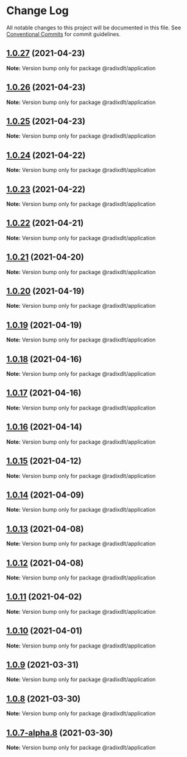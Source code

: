 # Change Log

All notable changes to this project will be documented in this file.
See [Conventional Commits](https://conventionalcommits.org) for commit guidelines.

## [1.0.27](https://github.com/radixdlt/radixdlt-javascript/compare/@radixdlt/application@1.0.26...@radixdlt/application@1.0.27) (2021-04-23)

**Note:** Version bump only for package @radixdlt/application





## [1.0.26](https://github.com/radixdlt/radixdlt-javascript/compare/@radixdlt/application@1.0.25...@radixdlt/application@1.0.26) (2021-04-23)

**Note:** Version bump only for package @radixdlt/application





## [1.0.25](https://github.com/radixdlt/radixdlt-javascript/compare/@radixdlt/application@1.0.24...@radixdlt/application@1.0.25) (2021-04-23)

**Note:** Version bump only for package @radixdlt/application





## [1.0.24](https://github.com/radixdlt/radixdlt-javascript/compare/@radixdlt/application@1.0.23...@radixdlt/application@1.0.24) (2021-04-22)

**Note:** Version bump only for package @radixdlt/application





## [1.0.23](https://github.com/radixdlt/radixdlt-javascript/compare/@radixdlt/application@1.0.22...@radixdlt/application@1.0.23) (2021-04-22)

**Note:** Version bump only for package @radixdlt/application





## [1.0.22](https://github.com/radixdlt/radixdlt-javascript/compare/@radixdlt/application@1.0.21...@radixdlt/application@1.0.22) (2021-04-21)

**Note:** Version bump only for package @radixdlt/application





## [1.0.21](https://github.com/radixdlt/radixdlt-javascript/compare/@radixdlt/application@1.0.20...@radixdlt/application@1.0.21) (2021-04-20)

**Note:** Version bump only for package @radixdlt/application





## [1.0.20](https://github.com/radixdlt/radixdlt-javascript/compare/@radixdlt/application@1.0.19...@radixdlt/application@1.0.20) (2021-04-19)

**Note:** Version bump only for package @radixdlt/application





## [1.0.19](https://github.com/radixdlt/radixdlt-javascript/compare/@radixdlt/application@1.0.18...@radixdlt/application@1.0.19) (2021-04-19)

**Note:** Version bump only for package @radixdlt/application





## [1.0.18](https://github.com/radixdlt/radixdlt-javascript/compare/@radixdlt/application@1.0.17...@radixdlt/application@1.0.18) (2021-04-16)

**Note:** Version bump only for package @radixdlt/application





## [1.0.17](https://github.com/radixdlt/radixdlt-javascript/compare/@radixdlt/application@1.0.16...@radixdlt/application@1.0.17) (2021-04-16)

**Note:** Version bump only for package @radixdlt/application





## [1.0.16](https://github.com/radixdlt/radixdlt-javascript/compare/@radixdlt/application@1.0.15...@radixdlt/application@1.0.16) (2021-04-14)

**Note:** Version bump only for package @radixdlt/application





## [1.0.15](https://github.com/radixdlt/radixdlt-javascript/compare/@radixdlt/application@1.0.14...@radixdlt/application@1.0.15) (2021-04-12)

**Note:** Version bump only for package @radixdlt/application





## [1.0.14](https://github.com/radixdlt/radixdlt-javascript/compare/@radixdlt/application@1.0.13...@radixdlt/application@1.0.14) (2021-04-09)

**Note:** Version bump only for package @radixdlt/application





## [1.0.13](https://github.com/radixdlt/radixdlt-javascript/compare/@radixdlt/application@1.0.12...@radixdlt/application@1.0.13) (2021-04-08)

**Note:** Version bump only for package @radixdlt/application





## [1.0.12](https://github.com/radixdlt/radixdlt-javascript/compare/@radixdlt/application@1.0.11...@radixdlt/application@1.0.12) (2021-04-08)

**Note:** Version bump only for package @radixdlt/application





## [1.0.11](https://github.com/radixdlt/radixdlt-javascript/compare/@radixdlt/application@1.0.10...@radixdlt/application@1.0.11) (2021-04-02)

**Note:** Version bump only for package @radixdlt/application





## [1.0.10](https://github.com/radixdlt/radixdlt-javascript/compare/@radixdlt/application@1.0.9...@radixdlt/application@1.0.10) (2021-04-01)

**Note:** Version bump only for package @radixdlt/application





## [1.0.9](https://github.com/radixdlt/radixdlt-javascript/compare/@radixdlt/application@1.0.8...@radixdlt/application@1.0.9) (2021-03-31)

**Note:** Version bump only for package @radixdlt/application





## [1.0.8](https://github.com/radixdlt/radixdlt-javascript/compare/@radixdlt/application@1.0.7...@radixdlt/application@1.0.8) (2021-03-30)

**Note:** Version bump only for package @radixdlt/application





## [1.0.7-alpha.8](https://github.com/radixdlt/radixdlt-javascript/compare/@radixdlt/application@1.0.7-alpha.2...@radixdlt/application@1.0.7-alpha.8) (2021-03-30)

**Note:** Version bump only for package @radixdlt/application
